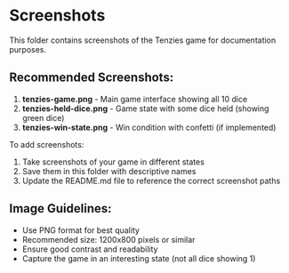 # Screenshots

This folder contains screenshots of the Tenzies game for documentation purposes.

## Recommended Screenshots:

1. **tenzies-game.png** - Main game interface showing all 10 dice
2. **tenzies-held-dice.png** - Game state with some dice held (showing green dice)
3. **tenzies-win-state.png** - Win condition with confetti (if implemented)

To add screenshots:
1. Take screenshots of your game in different states
2. Save them in this folder with descriptive names
3. Update the README.md file to reference the correct screenshot paths

## Image Guidelines:
- Use PNG format for best quality
- Recommended size: 1200x800 pixels or similar
- Ensure good contrast and readability
- Capture the game in an interesting state (not all dice showing 1)
